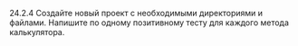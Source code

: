 24.2.4 Создайте новый проект с необходимыми директориями и файлами.
Напишите по одному позитивному тесту для каждого метода калькулятора.
